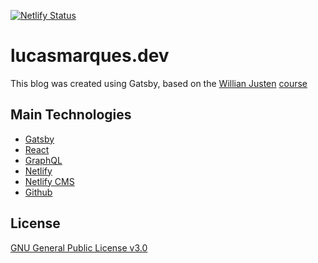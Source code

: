 [![Netlify Status](https://api.netlify.com/api/v1/badges/6496dd97-4907-4534-9e8e-6177b4e4b31a/deploy-status)](https://app.netlify.com/sites/lucasmarquesdev/deploys)

# lucasmarques.dev

This blog was created using Gatsby, based on the [Willian Justen](https://twitter.com/Willian_justen) [course](https://www.udemy.com/course/gatsby-crie-um-site-pwa-com-react-graphql-e-netlify-cms/)

## Main Technologies

- [Gatsby](https://gatsbyjs.org/)
- [React](https://reactjs.org/)
- [GraphQL](https://graphql.org/)
- [Netlify](https://netlify.com/)
- [Netlify CMS](https://netlifycms.org/)
- [Github](https://github.com/)

## License

[GNU General Public License v3.0](https://github.com/lucasmarques73/lucasmarques.dev/blob/main/LICENSE)
